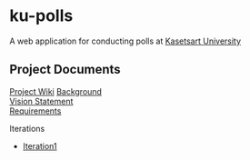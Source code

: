 # ku-polls

A web application for conducting polls at [Kasetsart University](http://www.ku.ac.th)

## Project Documents

[Project Wiki](../../wiki/Home) 
[Background](../../wiki/Background)   
[Vision Statement](../../wiki/Vision%20Statement)   
[Requirements](../../wiki/Requirements)

Iterations 
  - [Iteration1](../../wiki/I)
